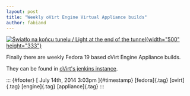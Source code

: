 ```yaml
---
layout: post
title: "Weekly oVirt Engine Virtual Appliance builds"
author: fabiand
---
```




[![Światło na końcu tunelu / Light at the end of the
tunnel](https://farm4.staticflickr.com/3774/9479858193_e4cb6d31dd.jpg){width="500"
height="333"}](https://www.flickr.com/photos/rrrodrigo/9479858193/ "Światło na końcu tunelu / Light at the end of the tunnel von Rrrodrigo bei Flickr")

Finally there are weekly Fedora 19 based oVirt Engine Appliance builds.

They can be found in [oVirt's jenkins
instance](http://jenkins.ovirt.org/view/All/job/ovirt-appliance_master_merged/).

::: {#footer}
[ July 14th, 2014 3:03pm ]{#timestamp} [fedora]{.tag} [ovirt]{.tag}
[engine]{.tag} [appliance]{.tag}
:::
